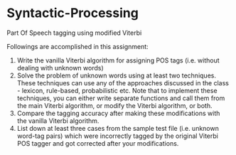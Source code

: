 # Syntactic-Processing
Part Of Speech tagging using modified Viterbi

Followings are accomplished in this assignment:

1. Write the vanilla Viterbi algorithm for assigning POS tags (i.e. without dealing with unknown words) 
2. Solve the problem of unknown words using at least two techniques. These techniques can use any of the approaches discussed in the class - lexicon, 
rule-based, probabilistic etc. Note that to implement these techniques, you can either write separate functions and call them from the main 
Viterbi algorithm, or modify the Viterbi algorithm, or both.
3. Compare the tagging accuracy after making these modifications with the vanilla Viterbi algorithm.
4. List down at least three cases from the sample test file (i.e. unknown word-tag pairs) which were incorrectly tagged by the original Viterbi 
POS tagger and got corrected after your modifications.
